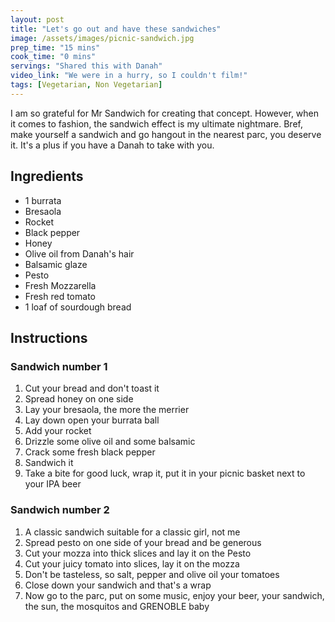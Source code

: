 ```yaml
---
layout: post
title: "Let's go out and have these sandwiches"
image: /assets/images/picnic-sandwich.jpg
prep_time: "15 mins"
cook_time: "0 mins"
servings: "Shared this with Danah"
video_link: "We were in a hurry, so I couldn't film!"
tags: [Vegetarian, Non Vegetarian] 
---
```


I am so grateful for Mr Sandwich for creating that concept. However, when it comes to fashion, the sandwich effect is my ultimate nightmare. Bref, make yourself a sandwich and go hangout in the nearest parc, you deserve it. It's a plus if you have a Danah to take with you.

## Ingredients

* 1 burrata
* Bresaola
* Rocket
* Black pepper
* Honey
* Olive oil from Danah's hair
* Balsamic glaze
* Pesto
* Fresh Mozzarella
* Fresh red tomato
* 1 loaf of sourdough bread



## Instructions

### Sandwich number 1

1. Cut your bread and don't toast it
2. Spread honey on one side
3. Lay your bresaola, the more the merrier
4. Lay down open your burrata ball
5. Add your rocket
6. Drizzle some olive oil and some balsamic
7. Crack some fresh black pepper
8. Sandwich it
9. Take a bite for good luck, wrap it, put it in your picnic basket next to your IPA beer

### Sandwich number 2

1. A classic sandwich suitable for a classic girl, not me
2. Spread pesto on one side of your bread and be generous
3. Cut your mozza into thick slices and lay it on the Pesto
4. Cut your juicy tomato into slices, lay it on the mozza
5. Don't be tasteless, so salt, pepper and olive oil your tomatoes
6. Close down your sandwich and that's a wrap 
7. Now go to the parc, put on some music, enjoy your beer, your sandwich, the sun, the mosquitos and GRENOBLE baby


